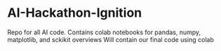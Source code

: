 # AI-Hackathon-Ignition
Repo for all AI code.
Contains colab notebooks for pandas, numpy, matplotlib, and sckikit overviews
Will contain our final code using colab

